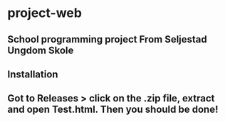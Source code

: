 # project-web
School programming project
From Seljestad Ungdom Skole
--------------------------------------------------------------------
Installation
--------------------------------------------------------------------
Got to Releases > click on the .zip file, extract and open Test.html. 
Then you should be done!
--------------------------------------------------------------------
